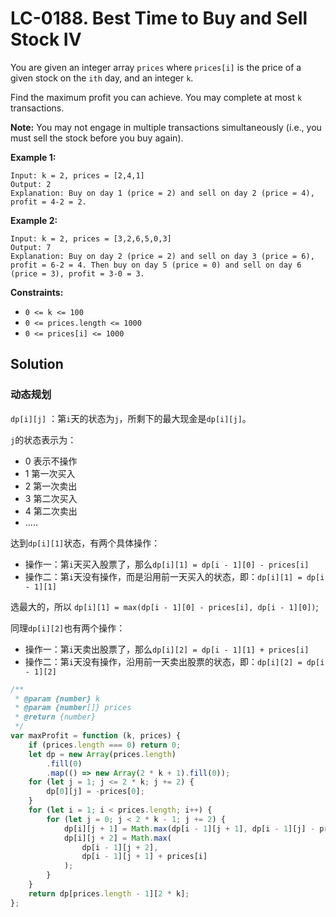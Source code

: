 # LC-0188. Best Time to Buy and Sell Stock IV

You are given an integer array `prices` where `prices[i]` is the price of a given stock on the `ith` day, and an integer `k`.

Find the maximum profit you can achieve. You may complete at most `k` transactions.

**Note:** You may not engage in multiple transactions simultaneously (i.e., you must sell the stock before you buy again).

**Example 1:**

```
Input: k = 2, prices = [2,4,1]
Output: 2
Explanation: Buy on day 1 (price = 2) and sell on day 2 (price = 4), profit = 4-2 = 2.
```

**Example 2:**

```
Input: k = 2, prices = [3,2,6,5,0,3]
Output: 7
Explanation: Buy on day 2 (price = 2) and sell on day 3 (price = 6), profit = 6-2 = 4. Then buy on day 5 (price = 0) and sell on day 6 (price = 3), profit = 3-0 = 3.
```

**Constraints:**

-   `0 <= k <= 100`
-   `0 <= prices.length <= 1000`
-   `0 <= prices[i] <= 1000`

## Solution

### 动态规划

`dp[i][j]` ：第`i`天的状态为`j`，所剩下的最大现金是`dp[i][j]`。

`j`的状态表示为：

-   0 表示不操作
-   1 第一次买入
-   2 第一次卖出
-   3 第二次买入
-   4 第二次卖出
-   .....

达到`dp[i][1]`状态，有两个具体操作：

-   操作一：第`i`天买入股票了，那么`dp[i][1] = dp[i - 1][0] - prices[i]`
-   操作二：第`i`天没有操作，而是沿用前一天买入的状态，即：`dp[i][1] = dp[i - 1][1]`

选最大的，所以 `dp[i][1] = max(dp[i - 1][0] - prices[i], dp[i - 1][0])`;

同理`dp[i][2]`也有两个操作：

-   操作一：第`i`天卖出股票了，那么`dp[i][2] = dp[i - 1][1] + prices[i]`
-   操作二：第`i`天没有操作，沿用前一天卖出股票的状态，即：`dp[i][2] = dp[i - 1][2]`

```javascript
/**
 * @param {number} k
 * @param {number[]} prices
 * @return {number}
 */
var maxProfit = function (k, prices) {
    if (prices.length === 0) return 0;
    let dp = new Array(prices.length)
        .fill(0)
        .map(() => new Array(2 * k + 1).fill(0));
    for (let j = 1; j <= 2 * k; j += 2) {
        dp[0][j] = -prices[0];
    }
    for (let i = 1; i < prices.length; i++) {
        for (let j = 0; j < 2 * k - 1; j += 2) {
            dp[i][j + 1] = Math.max(dp[i - 1][j + 1], dp[i - 1][j] - prices[i]);
            dp[i][j + 2] = Math.max(
                dp[i - 1][j + 2],
                dp[i - 1][j + 1] + prices[i]
            );
        }
    }
    return dp[prices.length - 1][2 * k];
};
```
